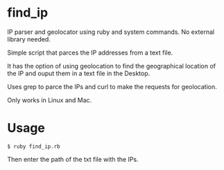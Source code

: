 # find_ip
IP parser and geolocator using ruby and system commands. No external library needed.

Simple script that parces the IP addresses from a text file.

It has the option of using geolocation to find the geographical location of the IP and ouput them in a text file in the Desktop.

Uses grep to parce the IPs and curl to make the requests for geolocation.

Only works in Linux and Mac.

# Usage
    $ ruby find_ip.rb

Then enter the path of the txt file with the IPs.

